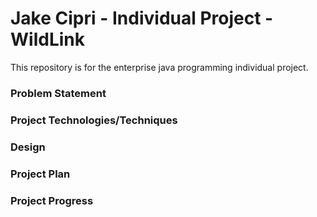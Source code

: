 # Jake Cipri - Individual Project - WildLink

This repository is for the enterprise java programming individual project.

### Problem Statement


### Project Technologies/Techniques


### Design


### Project Plan


### Project Progress